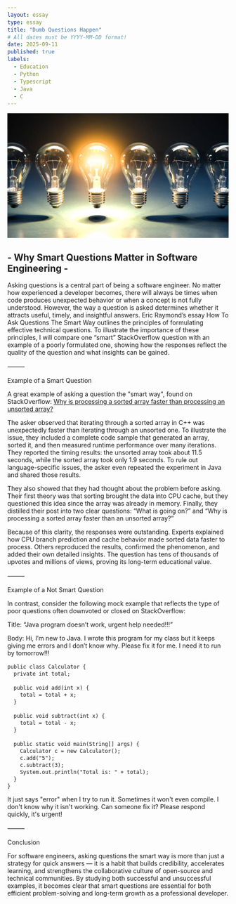 ```yaml
---
layout: essay
type: essay
title: "Dumb Questions Happen"
# All dates must be YYYY-MM-DD format!
date: 2025-09-11
published: true
labels:
  - Education
  - Python
  - Typescript
  - Java
  - C
---
```



<div class="essay-page">
  <img src="../img/essays/lightbulbs.jpg" class="essay-header-img" alt="Light Bulbs">
</div>

<div class="text-center">
  <h2> - Why Smart Questions Matter in Software Engineering - </h2>
</div>

Asking questions is a central part of being a software engineer. No matter how experienced a developer becomes, there will always be times when code produces unexpected behavior or when a concept is not fully understood. However, the way a question is asked determines whether it attracts useful, timely, and insightful answers. Eric Raymond’s essay How To Ask Questions The Smart Way outlines the principles of formulating effective technical questions. To illustrate the importance of these principles, I will compare one “smart” StackOverflow question with an example of a poorly formulated one, showing how the responses reflect the quality of the question and what insights can be gained.

⸻

Example of a Smart Question

A great example of asking a question the "smart way", found on StackOverflow: [Why is processing a sorted array faster than processing an unsorted array?](https://stackoverflow.com/questions/11227809/why-is-processing-a-sorted-array-faster-than-processing-an-unsorted-array)

The asker observed that iterating through a sorted array in C++ was unexpectedly faster than iterating through an unsorted one. To illustrate the issue, they included a complete code sample that generated an array, sorted it, and then measured runtime performance over many iterations. They reported the timing results: the unsorted array took about 11.5 seconds, while the sorted array took only 1.9 seconds. To rule out language-specific issues, the asker even repeated the experiment in Java and shared those results.

They also showed that they had thought about the problem before asking. Their first theory was that sorting brought the data into CPU cache, but they questioned this idea since the array was already in memory. Finally, they distilled their post into two clear questions: “What is going on?” and “Why is processing a sorted array faster than an unsorted array?”

Because of this clarity, the responses were outstanding. Experts explained how CPU branch prediction and cache behavior made sorted data faster to process. Others reproduced the results, confirmed the phenomenon, and added their own detailed insights. The question has tens of thousands of upvotes and millions of views, proving its long-term educational value.

⸻

Example of a Not Smart Question

In contrast, consider the following mock example that reflects the type of poor questions often downvoted or closed on StackOverflow:

Title: “Java program doesn’t work, urgent help needed!!!”

Body:
  Hi, I’m new to Java. I wrote this program for my class but it keeps giving me errors and I don’t know why. Please fix it for me. I need it to run by tomorrow!!!

    public class Calculator {
      private int total;

      public void add(int x) {
        total = total + x;
      }

      public void subtract(int x) {
        total = total - x;
      }

      public static void main(String[] args) {
        Calculator c = new Calculator();
        c.add("5");
        c.subtract(3);
        System.out.println("Total is: " + total);
      }
    }

  It just says "error" when I try to run it. Sometimes it won't even compile. I don't know why it isn't working. Can someone fix it? Please respond quickly, it's urgent!

⸻

Conclusion

For software engineers, asking questions the smart way is more than just a strategy for quick answers — it is a habit that builds credibility, accelerates learning, and strengthens the collaborative culture of open-source and technical communities. By studying both successful and unsuccessful examples, it becomes clear that smart questions are essential for both efficient problem-solving and long-term growth as a professional developer.

